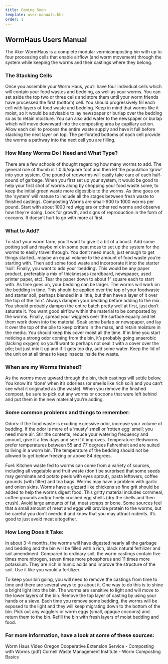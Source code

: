 ```yaml
---
title: Coming Soon
template: user-manuals.hbs
order: 1
---
```


## WormHaus Users Manual

The Aker WormHaus is a complete modular vermicomposting bin with up to four processing cells that enable airflow (and worm movement) through the system while keeping the worms and their castings where they belong.

### The Stacking Cells

Once you assemble your Worm Haus, you’ll have four individual cells which will contain your food wastes and bedding, as well as your worms.  You can set aside the top two or three cells and store them until your worm friends have processed the first (bottom) cell.  You should progressively fill each cell with layers of food waste and bedding.  Keep in mind that worms like it moist, so it would be advisable to lay newspaper or burlap over the bedding so as to retain moisture. You can also add water to the newspaper or burlap which will move downward into the composting area by capillary action. Allow each cell to process the entire waste supply and have it full before stacking the next layer on top.  The perforated bottoms of each cell provide the worms a pathway into the next cell you are filling.

### How Many Worms Do I Need and What Type?

There are a few schools of thought regarding how many worms to add.  The general rule of thumb is 1.0 lb/square foot and then let the population ‘grow’ into your system. One pound of redworms will easily take care of each half-pound of garbage. When you first set up your system, it would be good to help your first shot of worms along by chopping your food waste some, to keep the initial green waste more digestible to the worms.  As time goes on the ‘system’ will mature to include all the stages between fresh waste to finished castings. Composting Worms are small-900 to 1000 worms per pound. Start with about 1000 red wigglers or other red worms and observe how they’re doing.  Look for growth, and signs of reproduction in the form of cocoons. It doesn’t hurt to go with more at first.

### What to Add?

To start your worm farm, you’ll want to give it a bit of a boost.  Add some potting soil and maybe mix in some peat moss to set up the system for the worms to easily travel through. You don’t need much, just enough to get things started…maybe an equal volume to the amount of food waste you’re starting with. Then add some food waste and incorporate it into the starter ‘soil’.  Finally, you want to add your ‘bedding’.  This would be any paper product, preferably a mix of thicknesses (cardboard, newspaper, used printer paper, etc). Tear the paper down to about 1” square each to start with. As time goes on, your bedding can be larger. The worms will work on the bedding in time.  This should be applied over the top of your foodwaste and starter soil, perhaps blended in a little, but then have a layer of it over the top of the ‘mix’.  Always dampen your bedding before adding to the mix. You should probably dampen the entire batch pretty well at first, just don’t saturate it.  You want good airflow within the material to be composted by the worms.  Finally, spread your wigglers over the surface equally and let them work down into the material.  Soak some burlap or newspaper, and lay it over the top of the pile to keep critters in the mass, and retain moisture in the media. You should keep this cover moist all the time.  If in time you start noticing a strong odor coming from the bin, it’s probably going anaerobic (lacking oxygen) so you’ll want to perhaps not seal it with a cover over the pile; but just mix it up and if it gets too dry, add some water. Keep the lid of the unit on at all times to keep insects inside the waste.

### When are my Worms finished?

As the worms move upward through the bin, their castings will settle below.  You know it’s ‘done’ when it’s odorless (or smells like rich soil) and you can’t see what it originated as (the waste).  When you remove the finished compost, be sure to pick out any worms or cocoons that were left behind and put them in the new material you’re adding.

### Some common problems and things to remember:

Odors:  if the food waste is exuding excessive odor, increase your volume of bedding. If the odor is more of a ‘musty’ smell or ‘rotten egg’ smell; you need more air.  Stir the contents, reduce your watering frequency and amount, give it a few days and see if it improves.
Temperature: Redworms prefer temperatures between 55 and 77 degrees Fahrenheit and are suited to living in a worm bin. The temperature of the bedding should not be allowed to get below freezing or above 84 degrees.

Fuel:  Kitchen waste fed to worms can come from a variety of sources, including all vegetable and fruit waste (don't be surprised that some seeds may germinate and potato peels with eyes sprout), pasta leftovers, coffee grounds (with filter) and tea bags. Worms may have a problem with garlic and onion skins. Worms have a gizzard like chickens so fine grit should be added to help the worms digest food. This gritty material includes cornmeal, coffee grounds and/or finely crushed egg shells (dry the shells and then crush). Avoid large amounts of fat, meat scraps or bone. Some sources feel that a small amount of meat and eggs will provide protein to the worms, but be careful you don't overdo it and know that you may attract rodents.  It’s good to just avoid meat altogether.

### How Long Does it Take:

In about 3-4 months, the worms will have digested nearly all the garbage and bedding and the bin will be filled with a rich, black natural fertilizer and soil amendment. Compared to ordinary soil, the worm castings contain five times more nitrogen, seven times more phosphorus and 11 times more potassium. They are rich in humic acids and improve the structure of the soil. Use it like you would a fertilizer.

To keep your bin going, you will need to remove the castings from time to time and there are several ways to go about it. One way to do this is to shine a bright light into the bin. The worms are sensitive to light and will move to the lower layers of the bin. Remove the top layer of casting by using your hands or a sieve. Each time you remove some bedding, the worms will be exposed to the light and they will keep migrating down to the bottom of the bin. Pick out any wigglers or worm eggs (small, opaque cocoons) and return them to the bin. Refill the bin with fresh layers of moist bedding and food.

### For more information, have a look at some of these sources:

Worm Haus Video
Oregon Cooperative Extension Service - Composting with Worms (pdf)
Cornell Waste Management Institute - Worm Composting Basics

